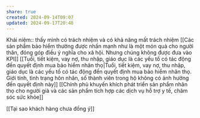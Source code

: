 ```yaml
---
share: true
created: 2024-09-14T09:07
updated: 2024-09-17T20:48
---
```

Khái niệm:: 
thấy mình có trách nhiệm và có khả năng mất trách nhiệm
[[Các sản phẩm bảo hiểm thường được nhấn mạnh như là một món quà cho người thân, đóng góp điều ý nghĩa cho xã hội. Nhưng chúng không được đưa vào KPI]]
[[Tuổi, tiết kiệm, vay nợ, thu nhập, giáo dục là các yếu tố có tác động đến quyết định mua bảo hiểm nhân thọ|Tuổi, tiết kiệm, vay nợ, thu nhập, giáo dục là các yếu tố có tác động đến quyết định mua bảo hiểm nhân thọ. Giới tính, tình trạng hôn nhân, số thành viên trong hộ không có ảnh hưởng đến quyết định này]]
[[Chính phủ khuyến khích phát triển sản phẩm nhân thọ cho người già và các sản phẩm tích hợp các dịch vụ hỗ trợ y tế, chăm sóc sức khỏe]]

[[Tại sao khách hàng chưa đồng ý]]
